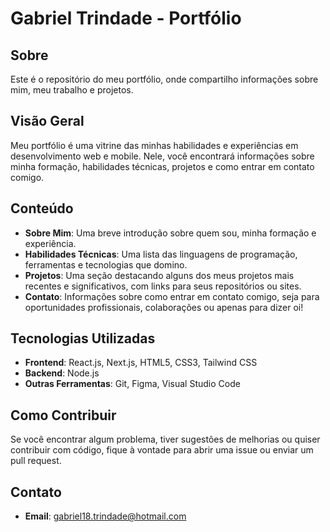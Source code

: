 # Gabriel Trindade - Portfólio

## Sobre

Este é o repositório do meu portfólio, onde compartilho informações sobre mim, meu trabalho e projetos.

## Visão Geral

Meu portfólio é uma vitrine das minhas habilidades e experiências em desenvolvimento web e mobile. Nele, você encontrará informações sobre minha formação, habilidades técnicas, projetos e como entrar em contato comigo.

## Conteúdo

- **Sobre Mim**: Uma breve introdução sobre quem sou, minha formação e experiência.
- **Habilidades Técnicas**: Uma lista das linguagens de programação, ferramentas e tecnologias que domino.
- **Projetos**: Uma seção destacando alguns dos meus projetos mais recentes e significativos, com links para seus repositórios ou sites.
- **Contato**: Informações sobre como entrar em contato comigo, seja para oportunidades profissionais, colaborações ou apenas para dizer oi!

## Tecnologias Utilizadas

- **Frontend**: React.js, Next.js, HTML5, CSS3, Tailwind CSS
- **Backend**: Node.js
- **Outras Ferramentas**: Git, Figma, Visual Studio Code

## Como Contribuir

Se você encontrar algum problema, tiver sugestões de melhorias ou quiser contribuir com código, fique à vontade para abrir uma issue ou enviar um pull request.

## Contato

- **Email**: [gabriel18.trindade@hotmail.com](mailto:gabriel18.trindade@hotmail.com)
